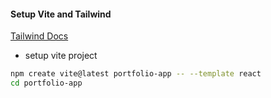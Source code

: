 #### Setup Vite and Tailwind

[Tailwind Docs](https://tailwindcss.com/docs/guides/vite)

- setup vite project

```sh
npm create vite@latest portfolio-app -- --template react
cd portfolio-app
```
